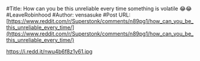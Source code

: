 #Title: How can you be this unreliable every time something is volatile 😂😂 #LeaveRobinhood
#Author: vensasuke
#Post URL: [https://www.reddit.com/r/Superstonk/comments/n89pg1/how_can_you_be_this_unreliable_every_time/](https://www.reddit.com/r/Superstonk/comments/n89pg1/how_can_you_be_this_unreliable_every_time/)


https://i.redd.it/nwu4b6f8z1y61.jpg